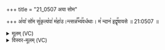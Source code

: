 +++
title = "21_0507 अया सोम"

+++
अ꣣या꣡ सो꣢म सु꣣कृत्य꣡पा꣢ म꣣हा꣢उ।न्त्सन्न꣣꣬भ्य꣢꣯वर्धथाः। म꣣ न्दान꣡ इद्वृ꣢꣯षायसे ॥ 21:0507 ॥

<details><summary>मूलम् (VC)</summary>

अ꣣या꣡ सो꣢म सु꣣कृत्य꣡या꣢ म꣣हा꣢꣫न्त्सन्न꣣꣬भ्य꣢꣯वर्धथाः । म꣣न्दान꣡ इद्वृ꣢꣯षायसे ॥५०७॥
</details>

<details><summary>विस्वर-मूलम् (VC)</summary>

अया सोम सुकृत्यया महान्त्सन्नभ्यवर्धथाः । मन्दान इद्वृषायसे ॥५०७॥
</details>